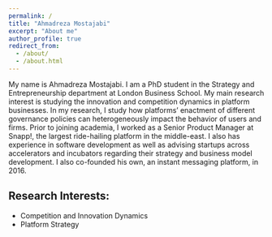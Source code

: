 ```yaml
---
permalink: /
title: "Ahmadreza Mostajabi"
excerpt: "About me"
author_profile: true
redirect_from: 
  - /about/
  - /about.html
---
```


My name is Ahmadreza Mostajabi. I am a PhD student in the Strategy and Entrepreneurship department at London Business School. My main research interest is studying the innovation and competition dynamics in platform businesses. In my research, I study how platforms’ enactment of different governance policies can heterogeneously impact the behavior of users and firms. Prior to joining academia, I worked as a Senior Product Manager at Snapp!, the largest ride-hailing platform in the middle-east. I also has experience in software development as well as advising startups across accelerators and incubators regarding their strategy and business model development. I also co-founded his own, an instant messaging platform, in 2016.

Research Interests:
---
* Competition and Innovation Dynamics
* Platform Strategy
